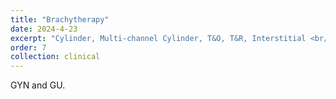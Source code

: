 ```yaml
---
title: "Brachytherapy"
date: 2024-4-23
excerpt: "Cylinder, Multi-channel Cylinder, T&O, T&R, Interstitial <br/><img src='/images/500x300.png'>"
order: 7
collection: clinical
---
```


GYN and GU.
